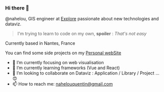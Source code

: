 ### Hi there 👋

@nahelou, GIS engineer at [Explore](https://www.explore.fr/) passionate about new technologies and dataviz. 

> I'm trying to learn to code on my own, **spoiler** : *That's not easy*

Currently based in Nantes, France

You can find some side projects on my [Personal webSite](https://nahelou.github.io/)

- 🔭 I’m currently focusing on web visualisation
- 🌱 I’m currently learning frameworks (Vue and React)
- 👯 I’m looking to collaborate on Dataviz : Application / Library / Project ... 😍
- 📫 How to reach me: nahelouquentin@gmail.com
